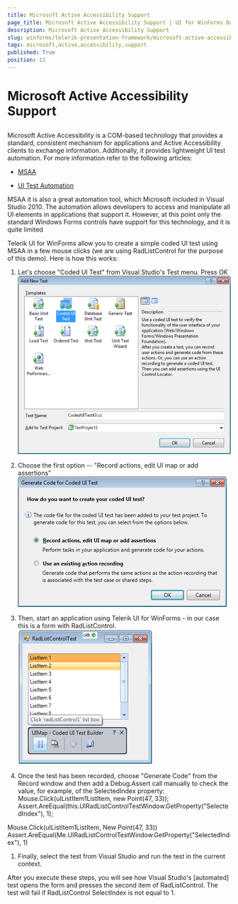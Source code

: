 ```yaml
---
title: Microsoft Active Accessibility Support
page_title: Microsoft Active Accessibility Support | UI for WinForms Documentation
description: Microsoft Active Accessibility Support
slug: winforms/telerik-presentation-framework/microsoft-active-accessibility-support
tags: microsoft,active,accessibility,support
published: True
position: 11
---
```


# Microsoft Active Accessibility Support



## 

Microsoft Active Accessibility is a COM-based technology that provides a standard, consistent mechanism for applications and Active Accessibility clients to exchange information. Additionally, it provides lightweight UI test automation. For more information refer to the following articles:
        

* [MSAA](http://msdn.microsoft.com/en-us/library/ms971310.aspx)

* [UI Test Automation](http://msdn.microsoft.com/en-us/magazine/cc163864.aspx)

MSAA it is also a great automation tool, which Microsoft included in Visual Studio 2010. The automation allows developers to access and manipulate all UI elements in applications that support it. However, at this point only the standard Windows Forms controls have support for this technology, and it is quite limited
        

Telerik UI for WinForms allow you to create a simple coded UI test using MSAA in a few mouse clicks (we are using RadListControl for the purpose of this demo). Here is how this works:

1. Let's choose "Coded UI Test" from Visual Studio's Test menu. Press OK![tpf-msaa-support 001](images/tpf-msaa-support001.png)

1. Choose the first option -- "Record actions, edit UI map or add assertions"![tpf-msaa-support 002](images/tpf-msaa-support002.png)

1. Then, start an application using Telerik UI for WinForms - in our case this is a form with RadListControl.![tpf-msaa-support 003](images/tpf-msaa-support003.png)

1. Once the test has been recorded, choose "Generate Code" from the Record window and then add a Debug.Assert call manually to check the value, for example, of the SelectedIndex property:
  Mouse.Click(uIListItem1ListItem, new Point(47, 33));
  Assert.AreEqual(this.UIRadListControlTestWindow.GetProperty("SelectedIndex"), 1);
            
  Mouse.Click(uIListItem1ListItem, New Point(47, 33))
  Assert.AreEqual(Me.UIRadListControlTestWindow.GetProperty("SelectedIndex"), 1)
 
1. Finally, select the test from Visual Studio and run the test in the current context.

After you execute these steps, you will see how Visual Studio's [automated] test opens the form and presses the second item of RadListControl. The test will fail if RadListControl SelectIndex is not equal to 1.
        
